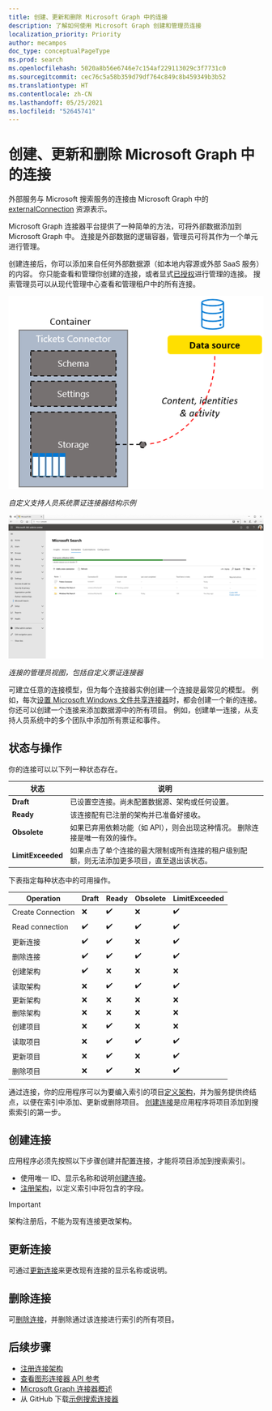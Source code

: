 ```yaml
---
title: 创建、更新和删除 Microsoft Graph 中的连接
description: 了解如何使用 Microsoft Graph 创建和管理员连接
localization_priority: Priority
author: mecampos
doc_type: conceptualPageType
ms.prod: search
ms.openlocfilehash: 5020a8b56e6746e7c154af229113029c3f7731c0
ms.sourcegitcommit: cec76c5a58b359d79df764c849c8b459349b3b52
ms.translationtype: HT
ms.contentlocale: zh-CN
ms.lasthandoff: 05/25/2021
ms.locfileid: "52645741"
---
```

<!---<author of this doc: rsamai>--->

# <a name="create-update-and-delete-connections-in-the-microsoft-graph"></a>创建、更新和删除 Microsoft Graph 中的连接

外部服务与 Microsoft 搜索服务的连接由 Microsoft Graph 中的 [externalConnection](/graph/api/resources/externalconnection?view=graph-rest-beta&preserve-view=true) 资源表示。

Microsoft Graph 连接器平台提供了一种简单的方法，可将外部数据添加到 Microsoft Graph 中。 连接是外部数据的逻辑容器，管理员可将其作为一个单元进行管理。

创建连接后，你可以添加来自任何外部数据源（如本地内容源或外部 SaaS 服务）的内容。 你只能查看和管理你创建的连接，或者显式[已授权](/graph/api/external-post-connections?view=graph-rest-beta&preserve-view=true)进行管理的连接。 搜索管理员可以从现代管理中心查看和管理租户中的所有连接。

<!-- markdownlint-disable MD036 -->
![自定义支持人员系统票证连接器结构示例](./images/connectors-images/connecting-external-content-manage-connections-connector-structure.png)

*自定义支持人员系统票证连接器结构示例*

![连接的管理员视图，包括自定义票证连接器](./images/connectors-images/connecting-external-content-manage-connections-admin-view.svg)

*连接的管理员视图，包括自定义票证连接器*

<!-- markdownlint-enable MD036 -->

可建立任意的连接模型，但为每个连接器实例创建一个连接是最常见的模型。 例如，每次[设置 Microsoft Windows 文件共享连接器](/microsoftsearch/configure-connector)时，都会创建一个新的连接。 你还可以创建一个连接来添加数据源中的所有项目。 例如，创建单一连接，从支持人员系统中的多个团队中添加所有票证和事件。

## <a name="states-and-operations"></a>状态与操作

你的连接可以以下列一种状态存在。

| 状态             | 说明                                                                                                                                               |
|-------------------|-----------------------------------------------------------------------------------------------------------------------------------------------------------|
| **Draft**         | 已设置空连接。尚未配置数据源、架构或任何设置。                                                |
| **Ready**         | 该连接配有已注册的架构并已准备好接收。                                                                          |
| **Obsolete**      | 如果已弃用依赖功能（如 API），则会出现这种情况。 删除连接是唯一有效的操作。                           |
| **LimitExceeded** | 如果点击了单个连接的最大限制或所有连接的租户级别配额，则无法添加更多项目，直至退出该状态。 |

下表指定每种状态中的可用操作。

| Operation         | Draft              | Ready              | Obsolete           | LimitExceeded      |
|-------------------|--------------------|--------------------|--------------------|--------------------|
| Create Connection | :x:                | :heavy_check_mark: | :x:                | :heavy_check_mark: |
| Read connection   | :heavy_check_mark: | :heavy_check_mark: | :heavy_check_mark: | :heavy_check_mark: |
| 更新连接 | :heavy_check_mark: | :heavy_check_mark: | :x:                | :heavy_check_mark: |
| 删除连接 | :heavy_check_mark: | :heavy_check_mark: | :heavy_check_mark: | :heavy_check_mark: |
| 创建架构     | :heavy_check_mark: | :x:                | :x:                | :x:                |
| 读取架构       | :x:                | :heavy_check_mark: | :heavy_check_mark: | :heavy_check_mark: |
| 更新架构     | :x:                | :x:                | :x:                | :x:                |
| 删除架构     | :x:                | :x:                | :x:                | :x:                |
| 创建项目       | :x:                | :heavy_check_mark: | :x:                | :x:                |
| 读取项目         | :x:                | :heavy_check_mark: | :heavy_check_mark: | :heavy_check_mark: |
| 更新项目       | :x:                | :heavy_check_mark: | :x:                | :heavy_check_mark: |
| 删除项目       | :x:                | :heavy_check_mark: | :x:                | :heavy_check_mark: |

通过连接，你的应用程序可以为要编入索引的项目[定义架构](/graph/api/externalconnection-post-schema?view=graph-rest-beta&preserve-view=true)，并为服务提供终结点，以便在索引中添加、更新或删除项目。 [创建连接](#create-a-connection)是应用程序将项目添加到搜索索引的第一步。

## <a name="create-a-connection"></a>创建连接

应用程序必须先按照以下步骤创建并配置连接，才能将项目添加到搜索索引。

- 使用唯一 ID、显示名称和说明[创建连接](/graph/api/external-post-connections?view=graph-rest-beta&preserve-view=true)。
- [注册架构](/graph/api/externalconnection-post-schema?view=graph-rest-beta&preserve-view=true)，以定义索引中将包含的字段。

> [!IMPORTANT]
> 架构注册后，不能为现有连接更改架构。

## <a name="update-a-connection"></a>更新连接

可通过[更新连接](/graph/api/externalconnection-update?view=graph-rest-beta&preserve-view=true)来更改现有连接的显示名称或说明。

## <a name="delete-a-connection"></a>删除连接

可[删除连接](/graph/api/externalconnection-delete?view=graph-rest-beta&preserve-view=true)，并删除通过该连接进行索引的所有项目。

## <a name="next-steps"></a>后续步骤

- [注册连接架构](./connecting-external-content-manage-schema.md)
- [查看图形连接器 API 参考](/graph/api/resources/indexing-api-overview?view=graph-rest-beta&preserve-view=true)
- [Microsoft Graph 连接器概述](/microsoftsearch/connectors-overview)
- 从 GitHub 下载[示例搜索连接器](https://github.com/microsoftgraph/msgraph-search-connector-sample)